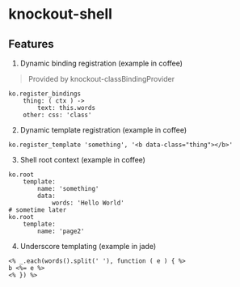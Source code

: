 
knockout-shell
===

Features
---

1. Dynamic binding registration (example in coffee)
> Provided by knockout-classBindingProvider

```
ko.register_bindings
    thing: ( ctx ) ->
        text: this.words
    other: css: 'class'
```

2. Dynamic template registration (example in coffee)

```
ko.register_template 'something', '<b data-class="thing"></b>'
```

3. Shell root context (example in coffee)

```
ko.root
    template:
        name: 'something'
        data:
            words: 'Hello World'
# sometime later
ko.root
    template:
        name: 'page2'
```

4. Underscore templating (example in jade)

```
<% _.each(words().split(' '), function ( e ) { %>
b <%= e %>
<% }) %>
```
